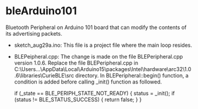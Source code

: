 # bleArduino101
Bluetooth Peripheral on Arduino 101 board that can modify the contents of its advertising packets.

- sketch_aug29a.ino: 
This file is a project file where the main loop resides.

- BLEPeipheral.cpp: 
The change is made on the file BLEPeripheral.cpp version 1.0.6.
Replace the file BLEPeripheral.cpp in C:\Users\...\AppData\Local\Arduino15\packages\Intel\hardware\arc32\1.0.6\libraries\CurieBLE\src directory.
In BLEPeripheral::begin() function, a condition is added before calling  _init() function as followed.

  if (_state == BLE_PERIPH_STATE_NOT_READY) {
	  status = _init();
		  if (status != BLE_STATUS_SUCCESS) {
			  return false;
		  }
	}
